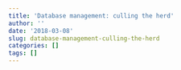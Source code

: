 ```yaml
---
title: 'Database management: culling the herd'
author: ''
date: '2018-03-08'
slug: database-management-culling-the-herd
categories: []
tags: []
---
```


